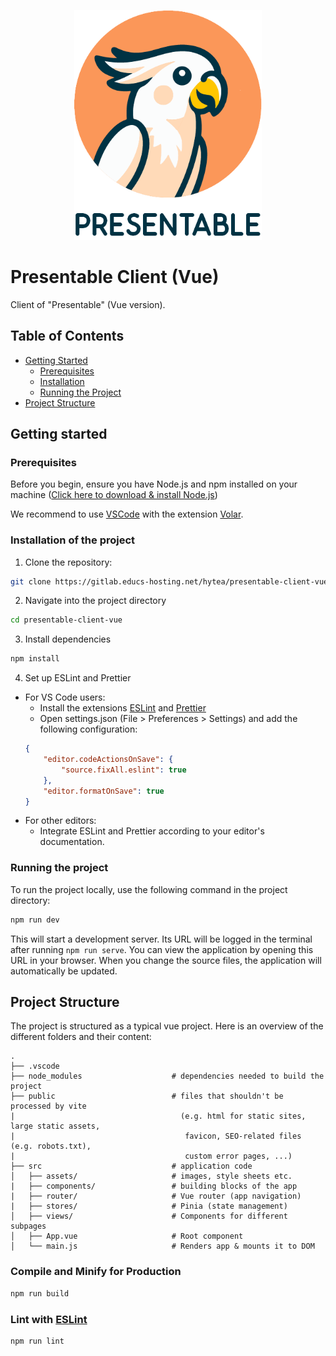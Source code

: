 <p align="center">
  <img src="src/assets/logo-presentable-v2.png" width="300" alt="logo"/>
</p>

# Presentable Client (Vue)
Client of "Presentable" (Vue version).

## Table of Contents
- [Getting Started](#getting-started)
  - [Prerequisites](#prerequisites)
  - [Installation](#installation)
  - [Running the Project](#running-the-project)
- [Project Structure](#project-structure)

## Getting started
### Prerequisites
Before you begin, ensure you have Node.js and npm installed on your machine ([Click here to download & install Node.js](https://nodejs.org/))

We recommend to use
[VSCode](https://code.visualstudio.com/) with the extension [Volar](https://marketplace.visualstudio.com/items?itemName=Vue.volar).

### Installation of the project
1) Clone the repository: 
```sh
git clone https://gitlab.educs-hosting.net/hytea/presentable-client-vue
```

2) Navigate into the project directory
```sh
cd presentable-client-vue
```

3) Install dependencies
```sh
npm install
```

4) Set up ESLint and Prettier
- For VS Code users:
    - Install the extensions [ESLint](https://marketplace.visualstudio.com/items?itemName=dbaeumer.vscode-eslint) and [Prettier](https://marketplace.visualstudio.com/items?itemName=esbenp.prettier-vscode)
    - Open settings.json (File > Preferences > Settings) and add the following configuration:
    ```json
    {
        "editor.codeActionsOnSave": {
            "source.fixAll.eslint": true
        },
        "editor.formatOnSave": true
    }
    ```
- For other editors:
    - Integrate ESLint and Prettier according to your editor's documentation.

### Running the project
To run the project locally, use the following command in the project directory:

```sh
npm run dev
```
This will start a development server. Its URL will be logged in the terminal after running `npm run serve`. You can view the application by opening this URL in your browser. When you change the source files, the application will automatically be updated.

## Project Structure
The project is structured as a typical vue project. Here is an overview of the different folders and their content:

    .
    ├── .vscode
    ├── node_modules                    # dependencies needed to build the project
    ├── public                          # files that shouldn't be processed by vite 
    |                                     (e.g. html for static sites, large static assets, 
    |                                      favicon, SEO-related files (e.g. robots.txt), 
    |                                      custom error pages, ...)
    ├── src                             # application code
    │   ├── assets/                     # images, style sheets etc.
    |   ├── components/                 # building blocks of the app
    |   ├── router/                     # Vue router (app navigation)
    |   ├── stores/                     # Pinia (state management)
    │   ├── views/                      # Components for different subpages
    │   ├── App.vue                     # Root component
    │   └── main.js                     # Renders app & mounts it to DOM

### Compile and Minify for Production

```sh
npm run build
```

### Lint with [ESLint](https://eslint.org/)

```sh
npm run lint
```
